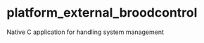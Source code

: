 platform_external_broodcontrol
==============================

Native C application for handling system management
